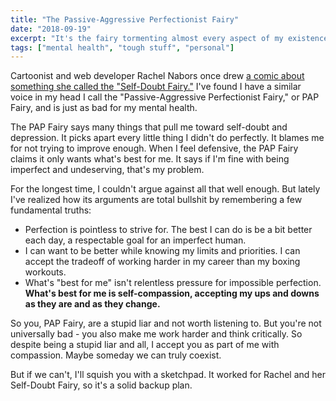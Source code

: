 ```yaml
---
title: "The Passive-Aggressive Perfectionist Fairy"
date: "2018-09-19"
excerpt: "It's the fairy tormenting almost every aspect of my existence."
tags: ["mental health", "tough stuff", "personal"]
---
```


Cartoonist and web developer Rachel Nabors once drew [a comic about something she called the "Self-Doubt Fairy."](http://www.rachelthegreat.com/comics_stories/self-doubt-fairy/) I've found I have a similar voice in my head I call the "Passive-Aggressive Perfectionist Fairy," or PAP Fairy, and is just as bad for my mental health.

The PAP Fairy says many things that pull me toward self-doubt and depression. It picks apart every little thing I didn't do perfectly. It blames me for not trying to improve enough. When I feel defensive, the PAP Fairy claims it only wants what's best for me. It says if I'm fine with being imperfect and undeserving, that's my problem.

For the longest time, I couldn't argue against all that well enough. But lately I've realized how its arguments are total bullshit by remembering a few fundamental truths:

* Perfection is pointless to strive for. The best I can do is be a bit better each day, a respectable goal for an imperfect human.
* I can want to be better while knowing my limits and priorities. I can accept the tradeoff of working harder in my career than my boxing workouts.
* What's "best for me" isn't relentless pressure for impossible perfection. **What's best for me is self-compassion, accepting my ups and downs as they are and as they change.**

So you, PAP Fairy, are a stupid liar and not worth listening to. But you're not universally bad - you also make me work harder and think critically. So despite being a stupid liar and all, I accept you as part of me with compassion. Maybe someday we can truly coexist.

But if we can't, I'll squish you with a sketchpad. It worked for Rachel and her Self-Doubt Fairy, so it's a solid backup plan.
